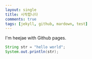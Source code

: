 ```yaml
---
layout: single
title: 시작합니다
comments: true
tags: [jekyll, github, mardown, test]
---
```


I'm heejae with Github pages.

```java
String str = "hello world";
System.out.println(str);
```
